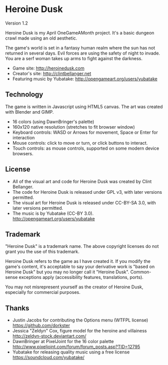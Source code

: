 # Heroine Dusk

Version 1.2

Heroine Dusk is my April OneGameAMonth project. It's a basic dungeon crawl made using an old aesthetic.

The game's world is set in a fantasy human realm where the sun has not returned in several days. Evil forces are using the safety of night to invade. You are a serf woman takes up arms to fight against the darkness.

* Game site: http://heroinedusk.com
* Creator's site: http://clintbellanger.net
* Featuring music by Yubatake: http://opengameart.org/users/yubatake

## Technology

The game is written in Javascript using HTML5 canvas. The art was created with Blender and GIMP.

* 16 colors (using DawnBringer's palette)
* 160x120 native resolution (stretches to fit browser window)
* Keyboard controls: WASD or Arrows for movement, Space or Enter for interaction
* Mouse controls: click to move or turn, or click buttons to interact.
* Touch controls: as mouse controls, supported on some modern device browsers.

## License

* All of the visual art and code for Heroine Dusk was created by Clint Bellanger.
* The code for Heroine Dusk is released under GPL v3, with later versions permitted.
* The visual art for Heroine Dusk is released under CC-BY-SA 3.0, with later versions permitted.
* The music is by Yubatake (CC-BY 3.0). http://opengameart.org/users/yubatake

## Trademark

"Heroine Dusk" is a trademark name. The above copyright licenses do not grant you the use of this trademark.

Heroine Dusk refers to the game as I have created it. If you modify the game's content, it's acceptable to say your derivative work is "based on Heroine Dusk" but you may no longer call it "Heroine Dusk". Common-sense exceptions apply (accessibility features, translations, ports).

You may not misrepresent yourself as the creator of Heroine Dusk, especially for commercial purposes.

## Thanks

* Justin Jacobs for contributing the Options menu (WTFPL license) https://github.com/dorkster
* Jessica "Zeldyn" Cox, figure model for the heroine and villainess http://zeldyn-stock.deviantart.com/
* DawnBringer at PixelJoint for the 16 color palette http://www.pixeljoint.com/forum/forum_posts.asp?TID=12795
* Yubatake for releasing quality music using a free license https://soundcloud.com/yubatake/

